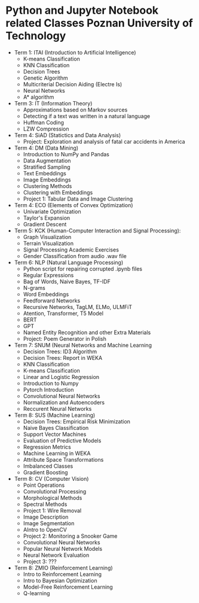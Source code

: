 # Python and Jupyter Notebook related Classes Poznan University of Technology
* Term 1: ITAI (Introduction to Artificial Intelligence)
  * K-means Classification
  * KNN Classification
  * Decision Trees
  * Genetic Algorithm
  * Multicriterial Decision Aiding (Electre Is)
  * Neural Networks
  * A* algorithm
* Term 3: IT (Information Theory)
  * Approximations based on Markov sources
  * Detecting if a text was written in a natural language
  * Huffman Coding
  * LZW Compression
* Term 4: SiAD (Statictics and Data Analysis)
  * Project: Exploration and analysis of fatal car accidents in America
* Term 4: DM (Data Mining)
  * Introduction to NumPy and Pandas  
  * Data Augmentation  
  * Stratified Sampling  
  * Text Embeddings  
  * Image Embeddings  
  * Clustering Methods  
  * Clustering with Embeddings  
  * Project 1: Tabular Data and Image Clustering  
* Term 4: ECO (Elements of Convex Optimization)
  * Univariate Optimization
  * Taylor's Expansion
  * Gradient Descent
* Term 5: KCK (Human-Computer Interaction and Signal Processing):
  * Graph Visualization
  * Terrain Visualization
  * Signal Processing Academic Exercises
  * Gender Classification from audio .wav file
* Term 6: NLP (Natural Language Processing)
  * Python script for repairing corrupted .ipynb files
  * Regular Expressions
  * Bag of Words, Naive Bayes, TF-IDF
  * N-grams
  * Word Embeddings
  * Feedforward Networks
  * Recursive Networks, TagLM, ELMo, ULMFiT
  * Atention, Transformer, T5 Model
  * BERT
  * GPT
  * Named Entity Recognition and other Extra Materials
  * Project: Poem Generator in Polish
* Term 7: SNUM (Neural Networks and Machine Learning
  * Decision Trees: ID3 Algorithm
  * Decision Trees: Report in WEKA
  * KNN Classification
  * K-means Classification
  * Linear and Logistic Regression
  * Introduction to Numpy
  * Pytorch Introduction
  * Convolutional Neural Networks
  * Normalization and Autoencoders
  * Reccurent Neural Networks
* Term 8: SUS (Machine Learning)
  * Decision Trees: Empirical Risk Minimization
  * Naive Bayes Classification
  * Support Vector Machines
  * Evaluation of Predictive Models
  * Regression Metrics
  * Machine Learning in WEKA
  * Attribute Space Transformations
  * Imbalanced Classes
  * Gradient Boosting
* Term 8: CV (Computer Vision)
  * Point Operations
  * Convolutional Processing
  * Morphological Methods
  * Spectral Methods
  * Project 1: Wire Removal
  * Image Description
  * Image Segmentation
  * AIntro to OpenCV
  * Project 2: Monitoring a Snooker Game
  * Convolutional Neural Networks
  * Popular Neural Network Models
  * Neural Network Evaluation
  * Project 3: ???
* Term 8: ZMIO (Reinforcement Learning)
  * Intro to Reinforcement Learning
  * Intro to Bayesian Optimization
  * Model-Free Reinforcement Learning
  * Q-learning

